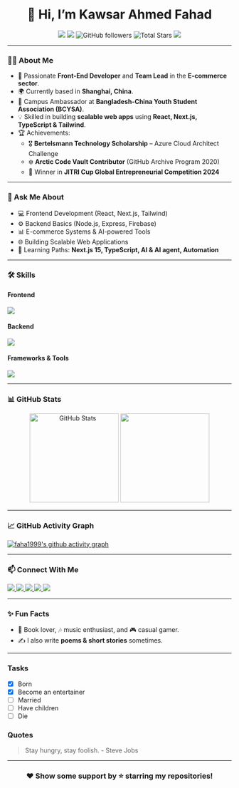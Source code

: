 <h1 align="center">👋 Hi, I’m Kawsar Ahmed Fahad</h1>

<p align="center">
  <img src="https://img.shields.io/badge/Status-Active-brightgreen">
  <img src="https://img.shields.io/badge/From-Bangladesh-ffce00?style=flat&logo=flag&logoColor=white">
  <img alt="GitHub followers" src="https://img.shields.io/github/followers/faha1999?label=Followers&style=social">  
  <img src="https://img.shields.io/github/stars/faha1999?label=Stars" alt="Total Stars">
  <img src="https://img.shields.io/static/v1?label=WeChat&message=kafaha1999&color=7BB32E&logo=wechat">
</p>

---

### 👨‍💻 About Me
- 🚀 Passionate **Front-End Developer** and **Team Lead** in the **E-commerce sector**.  
- 🌍 Currently based in **Shanghai, China**.  
- 🤝 Campus Ambassador at **Bangladesh-China Youth Student Association (BCYSA)**.  
- 💡 Skilled in building **scalable web apps** using **React, Next.js, TypeScript & Tailwind**.  
- 🏆 Achievements:  
  - 🎖️ **Bertelsmann Technology Scholarship** – Azure Cloud Architect Challenge  
  - ❄️ **Arctic Code Vault Contributor** (GitHub Archive Program 2020)  
  - 🏅 Winner in **JITRI Cup Global Entrepreneurial Competition 2024**  

---

### 💬 Ask Me About
- 💻 Frontend Development (React, Next.js, Tailwind)  
- ⚙️ Backend Basics (Node.js, Express, Firebase)  
- 📊 E-commerce Systems & AI-powered Tools  
- 🌐 Building Scalable Web Applications  
- 🌱 Learning Paths: **Next.js 15, TypeScript, AI & AI agent, Automation**  

---

### 🛠️ Skills

#### Frontend
<p>
  <img src="https://skillicons.dev/icons?i=html,css,js,ts,react,nextjs,tailwind,bootstrap" />
</p>

#### Backend
<p>
  <img src="https://skillicons.dev/icons?i=nodejs,express,firebase,prisma" />
</p>

#### Frameworks & Tools
<p>
  <img src="https://skillicons.dev/icons?i=git,github,vscode,linux,figma,postman,mysql" />
</p>

---

### 📊 GitHub Stats
<p align="center">
  <img height=200 src="https://github-readme-stats.vercel.app/api?username=faha1999&show=reviews,discussions_started,discussions_answered,prs_merged,prs_merged_percentage&theme=radical&hide_border=true&show_icons=true" alt="GitHub Stats" />
  <img height=200 src="https://github-readme-stats.vercel.app/api/top-langs/?username=faha1999&langs_count=15&layout=compact&theme=radical&hide_border=true&hide_progress=true" />
</p>

---

### 📈 GitHub Activity Graph
[![faha1999's github activity graph](https://github-readme-activity-graph.vercel.app/graph?username=faha1999&theme=react-dark&area=true&hide_border=true)](https://github.com/ashutosh00710/github-readme-activity-graph)

---

### 📫 Connect With Me
<a href="mailto:kafahad1999@gmail.com">
  <img src="https://img.shields.io/badge/Email-323330?style=for-the-badge&logo=gmail&logoColor=white" />
</a>
<a href="https://www.faha.me/">
  <img src="https://img.shields.io/badge/Portfolio-323330?style=for-the-badge&logo=Google-Chrome&logoColor=white" />
</a>
<a href="https://www.linkedin.com/in/faha1999/">
  <img src="https://img.shields.io/badge/LinkedIn-323330?style=for-the-badge&logo=linkedin&logoColor=white" />
</a>
<a href="https://www.facebook.com/faha1999/">
  <img src="https://img.shields.io/badge/Facebook-323330?style=for-the-badge&logo=facebook&logoColor=white" />
</a>
<a href="https://kawsarahmedfahad.medium.com/">
  <img src="https://img.shields.io/badge/Medium-323330?style=for-the-badge&logo=medium&logoColor=white" />
</a>

---

### ✨ Fun Facts
- 📖 Book lover, 🎶 music enthusiast, and 🎮 casual gamer.  
- ✍️ I also write **poems & short stories** sometimes.  

---

### Tasks
- [x] Born
- [x] Become an entertainer
- [ ] Married
- [ ] Have children
- [ ] Die

### Quotes
> Stay hungry, stay foolish. - Steve Jobs

------------------

<div align="center">
  
### ❤️ Show some support by ⭐ starring my repositories!  

</div>

